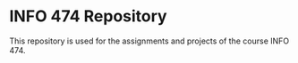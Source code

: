 # INFO 474 Repository

This repository is used for the assignments and projects of the course INFO 474.